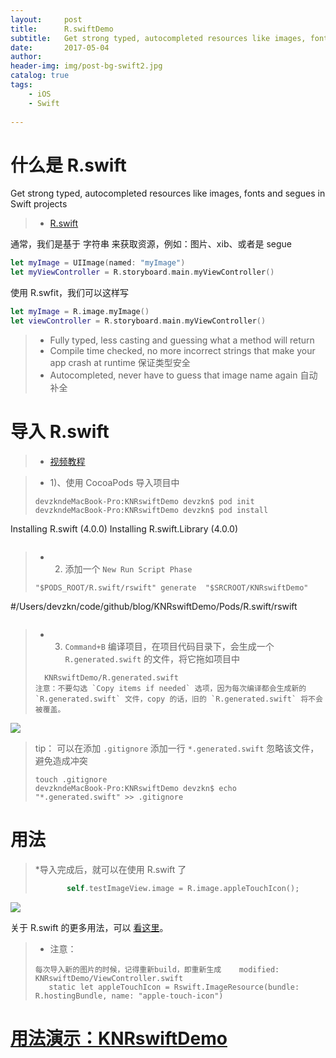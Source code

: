 ```yaml
---
layout:     post
title:      R.swiftDemo
subtitle:   Get strong typed, autocompleted resources like images, fonts and segues in Swift projects
date:       2017-05-04
author:     
header-img: img/post-bg-swift2.jpg
catalog: true
tags:
    - iOS
    - Swift
   
---
```



# 什么是 R.swift

Get strong typed, autocompleted resources like images, fonts and segues in Swift projects


>* [R.swift](https://github.com/mac-cain13/R.swift)
>
>

通常，我们是基于 字符串 来获取资源，例如：图片、xib、或者是 segue

```swift
let myImage = UIImage(named: "myImage")
let myViewController = R.storyboard.main.myViewController()
```

使用 R.swfit，我们可以这样写

```swift
let myImage = R.image.myImage()
let viewController = R.storyboard.main.myViewController()

```

>* Fully typed, less casting and guessing what a method will return
>* Compile time checked, no more incorrect strings that make your app crash at runtime 保证类型安全
>* Autocompleted, never have to guess that image name again 自动补全


# 导入 R.swift


>* [视频教程](https://vimeo.com/122888912)
>

>* 1)、使用 CocoaPods 导入项目中
>```
>devzkndeMacBook-Pro:KNRswiftDemo devzkn$ pod init 
>devzkndeMacBook-Pro:KNRswiftDemo devzkn$ pod install
Installing R.swift (4.0.0)
Installing R.swift.Library (4.0.0)
>```

>* 2) 添加一个 `New Run Script Phase`
>```
>"$PODS_ROOT/R.swift/rswift" generate  "$SRCROOT/KNRswiftDemo"
#/Users/devzkn/code/github/blog/KNRswiftDemo/Pods/R.swift/rswift
>```
		
>* 3) `Command+B` 编译项目，在项目代码目录下，会生成一个 `R.generated.swift` 的文件，将它拖如项目中
>```
>	KNRswiftDemo/R.generated.swift
>注意：不要勾选 `Copy items if needed` 选项，因为每次编译都会生成新的 `R.generated.swift` 文件，copy 的话，旧的 `R.generated.swift` 将不会被覆盖。
>```

![](https://ww4.sinaimg.cn/large/006tNc79gy1ff85epj1qpj30qj0hdn17.jpg)

>tip： 可以在添加 `.gitignore` 添加一行 `*.generated.swift` 忽略该文件，避免造成冲突
>```
>touch .gitignore
>devzkndeMacBook-Pro:KNRswiftDemo devzkn$ echo "*.generated.swift" >> .gitignore
>```

 
# 用法


>*导入完成后，就可以在使用 R.swift 了
>```swift
>        self.testImageView.image = R.image.appleTouchIcon();
>```
 ![](https://github.com/mac-cain13/R.swift/raw/master/Documentation/Images/DemoUseImage.gif) 
 
 

关于 R.swift 的更多用法，可以 [看这里](https://github.com/mac-cain13/R.swift/blob/master/Documentation/Examples.md)。


>* 注意：
>```
>每次导入新的图片的时候，记得重新build，即重新生成	modified:   KNRswiftDemo/ViewController.swift
>    static let appleTouchIcon = Rswift.ImageResource(bundle: R.hostingBundle, name: "apple-touch-icon")
>```
>

# [用法演示：KNRswiftDemo](https://github.com/kunnan/KNRswiftDemo)




